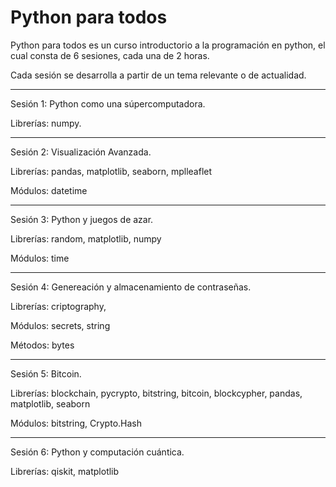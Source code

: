 <h1> Python para todos </h1>


Python para todos es un curso introductorio a la programación en python, el cual consta de 6 sesiones, cada una de 2 horas.

Cada sesión se desarrolla a partir de un tema relevante o de actualidad. 

<hr>

Sesión 1: Python como una súpercomputadora.

Librerías: numpy.

<hr>

Sesión 2: Visualización Avanzada.

Librerías: pandas, matplotlib, seaborn, mplleaflet

Módulos: datetime

<hr>

Sesión 3: Python y juegos de azar.

Librerías: random, matplotlib, numpy

Módulos: time

<hr>

Sesión 4: Genereación y almacenamiento de contraseñas.

Librerías: criptography,

Módulos: secrets, string

Métodos: bytes

<hr>

Sesión 5: Bitcoin.

Librerías: blockchain, pycrypto, bitstring, bitcoin, blockcypher, pandas, matplotlib, seaborn

Módulos: bitstring, Crypto.Hash

<hr>

Sesión 6: Python y computación cuántica.

Librerías: qiskit, matplotlib

